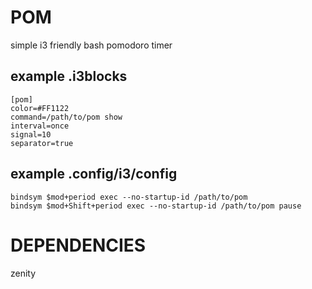 # POM

simple i3 friendly bash pomodoro timer

## example .i3blocks

```
[pom]
color=#FF1122
command=/path/to/pom show
interval=once
signal=10
separator=true
```

## example .config/i3/config

```
bindsym $mod+period exec --no-startup-id /path/to/pom
bindsym $mod+Shift+period exec --no-startup-id /path/to/pom pause
```

# DEPENDENCIES

zenity

